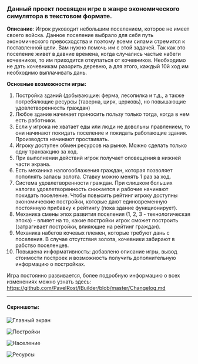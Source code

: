 ### Данный проект посвящен игре в жанре экономического симулятора в текстовом формате.

**Описание**: Игрок руководит небольшим поселением, которое не имеет своего войска. Данное поселение выбрало для себя путь экономического превосходства и поэтому всеми силами стремится к поставленной цели. Вам нужно помочь им с этой задачей. Так как это поселение живет в давние времена, когда случались частые набеги кочевников, то им приходится откупаться от кочевников. Необходимо не дать кочевникам разорить деревню, а для этого, каждый 10й ход им необходимо выплачивать дань. 

**Основные возможности игры:**
1. Постройка зданий (добывающие: ферма, лесопилка и т.д., а также потребялющие ресурсы (таверна, цирк, церковь), но повышающие удовлетворенность граждан)
2. Любое здание начинает приносить пользу только тогда, когда в нем есть работники.
3. Если у игрока не хватает еды или люди не довольны правлением, то они начинают покидать поселение и покидать работающие здания. Производста начинают простаивать.
4. Игроку доступен обмен ресурсов на рынке. Можно сделать только одну транзакцию за ход.
5. При выполнении действий игрок получает оповещения в нижней части экрана.
6. Есть механика налогооблажения граждан, которая позволяет пополнять запасы золота. Ставку можно менять 1 раз за ход.
7. Система удовлетворенности граждан. При слишком больших налогах удовлетворенность снижается и рабочие начинают покидать поселение. Чтобы повысить рейтинг игроку доступны экономические постройки, которые дают единовременную постоянную прибавку к рейтингу (пока здание функционирует).
8. Механика смены эпох развития поселения (1, 2, 3 - технологическая эпоха) - влияет на то, какие постройки игрок сможет построить (затрагивает постройки, влияющие на рейтинг граждан).
9. Механика набегов кочевых племен, которые требуют дань с поселения. В случае отсутствия золота, кочевники забирают в рабство поселенцев.
10. Повышена информативность: добавлено описание игры, вывод стоимости построек и возможность получить дополнительную информацию о постройках.

Игра постоянно развивается, более подробную информацию о всех изменениях можно узнать здесь: https://github.com/PavelRost/IBuilder/blob/master/Changelog.md


___
#### Скриншоты:

![Главный экран](https://github.com/PavelRost/IBuilder/assets/92044501/712f7cd7-3fdb-476a-ad32-7225f88f249d)  

![Постройки](https://github.com/PavelRost/IBuilder/assets/92044501/8a6f18c1-ac6b-4f5d-bb1a-0f5751fc3436)  

![Население](https://github.com/PavelRost/IBuilder/assets/92044501/eb10fb03-af60-44d3-877c-577dc782b1d2)  

![Ресурсы](https://github.com/PavelRost/IBuilder/assets/92044501/3f3b7241-72a0-4377-8034-55daecb44a52)
